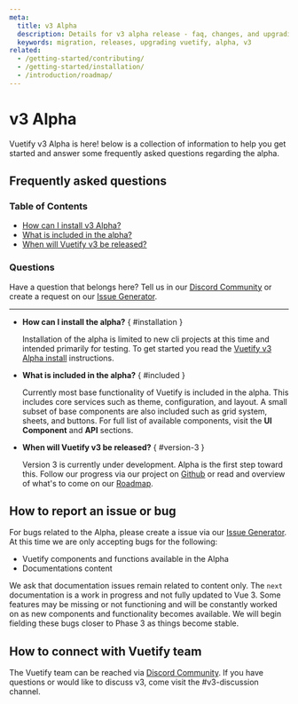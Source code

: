 ```yaml
---
meta:
  title: v3 Alpha
  description: Details for v3 alpha release - faq, changes, and upgrading.
  keywords: migration, releases, upgrading vuetify, alpha, v3
related:
  - /getting-started/contributing/
  - /getting-started/installation/
  - /introduction/roadmap/
---
```


# v3 Alpha

Vuetify v3 Alpha is here! below is a collection of information to help you get started and answer some frequently asked questions regarding the alpha.

## Frequently asked questions

### Table of Contents

- [How can I install v3 Alpha?](#installation)
- [What is included in the alpha?](#included)
- [When will Vuetify v3 be released?](#version-3)

### Questions

Have a question that belongs here? Tell us in our [Discord Community](https://community.vuetifyjs.com/) or create a request on our [Issue Generator](https://issues.vuetifyjs.com/).

---

- **How can I install the alpha?** { #installation }

  Installation of the alpha is limited to new cli projects at this time and intended primarily for testing. To get started you read the [Vuetify v3 Alpha install](/getting-started/installation/#vuetify-v3-alpha-install) instructions.

- **What is included in the alpha?** { #included }

  Currently most base functionality of Vuetify is included in the alpha. This includes core services such as theme, configuration, and layout. A small subset of base components are also included such as grid system, sheets, and buttons. For full list of available components, visit the **UI Component** and **API** sections.

- **When will Vuetify v3 be released?** { #version-3 }

  Version 3 is currently under development. Alpha is the first step toward this. Follow our progress via our project on [Github](https://github.com/orgs/vuetifyjs/projects/7) or read and overview of what's to come on our [Roadmap](/introduction/roadmap/).

## How to report an issue or bug

For bugs related to the Alpha, please create a issue via our [Issue Generator](https://issues.vuetifyjs.com/). At this time we are only accepting bugs for the following:

- Vuetify components and functions available in the Alpha
- Documentations content

<alert type="info">

  We ask that documentation issues remain related to content only. The `next` documentation is a work in progress and not fully updated to Vue 3. Some features may be missing or not functioning and will be constantly worked on as new components and functionality becomes available. We will begin fielding these bugs closer to Phase 3 as things become stable.

</alert>

## How to connect with Vuetify team

The Vuetify team can be reached via [Discord Community](https://community.vuetifyjs.com/). If you have questions or would like to discuss v3, come visit the #v3-discussion channel.

<backmatter />
